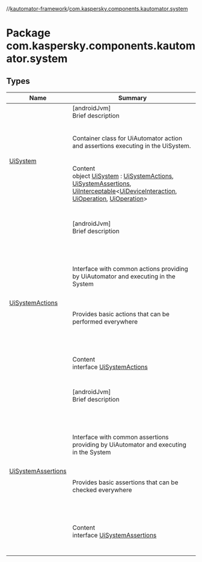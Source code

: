 //[kautomator-framework](../index.md)/[com.kaspersky.components.kautomator.system](index.md)



# Package com.kaspersky.components.kautomator.system  


## Types  
  
|  Name|  Summary| 
|---|---|
| [UiSystem](-ui-system/index.md)| [androidJvm]  <br>Brief description  <br><br><br>Container class for UiAutomator action and assertions executing in the UiSystem.<br><br>  <br>Content  <br>object [UiSystem](-ui-system/index.md) : [UiSystemActions](-ui-system-actions/index.md), [UiSystemAssertions](-ui-system-assertions/index.md), [UiInterceptable](../com.kaspersky.components.kautomator.intercept.base/-ui-interceptable/index.md)<[UiDeviceInteraction](../com.kaspersky.components.kautomator.intercept.interaction/-ui-device-interaction/index.md), [UiOperation](../com.kaspersky.components.kautomator.intercept.operation/-ui-operation/index.md)<UiDevice>, [UiOperation](../com.kaspersky.components.kautomator.intercept.operation/-ui-operation/index.md)<UiDevice>>   <br><br><br>
| [UiSystemActions](-ui-system-actions/index.md)| [androidJvm]  <br>Brief description  <br><br><br><br><br>Interface with common actions providing by UiAutomator and executing in the System<br><br><br><br>Provides basic actions that can be performed everywhere<br><br><br><br>  <br>Content  <br>interface [UiSystemActions](-ui-system-actions/index.md)  <br><br><br>
| [UiSystemAssertions](-ui-system-assertions/index.md)| [androidJvm]  <br>Brief description  <br><br><br><br><br>Interface with common assertions providing by UiAutomator and executing in the System<br><br><br><br>Provides basic assertions that can be checked everywhere<br><br><br><br>  <br>Content  <br>interface [UiSystemAssertions](-ui-system-assertions/index.md)  <br><br><br>


